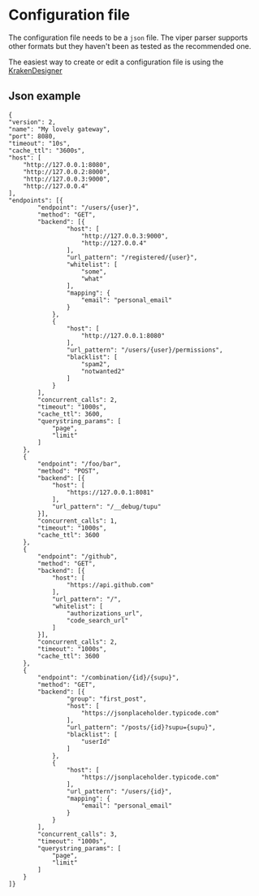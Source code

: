 # Configuration file

The configuration file needs to be a `json` file. The viper parser supports other formats but they haven't been as tested as the recommended one.

The easiest way to create or edit a configuration file is using the [KrakenDesigner](http://www.krakend.io/designer/)

## Json example


    {
	"version": 2,
	"name": "My lovely gateway",
	"port": 8080,
	"timeout": "10s",
	"cache_ttl": "3600s",
	"host": [
		"http://127.0.0.1:8080",
		"http://127.0.0.2:8000",
		"http://127.0.0.3:9000",
		"http://127.0.0.4"
	],
	"endpoints": [{
			"endpoint": "/users/{user}",
			"method": "GET",
			"backend": [{
					"host": [
						"http://127.0.0.3:9000",
						"http://127.0.0.4"
					],
					"url_pattern": "/registered/{user}",
					"whitelist": [
						"some",
						"what"
					],
					"mapping": {
						"email": "personal_email"
					}
				},
				{
					"host": [
						"http://127.0.0.1:8080"
					],
					"url_pattern": "/users/{user}/permissions",
					"blacklist": [
						"spam2",
						"notwanted2"
					]
				}
			],
			"concurrent_calls": 2,
			"timeout": "1000s",
			"cache_ttl": 3600,
			"querystring_params": [
				"page",
				"limit"
			]
		},
		{
			"endpoint": "/foo/bar",
			"method": "POST",
			"backend": [{
				"host": [
					"https://127.0.0.1:8081"
				],
				"url_pattern": "/__debug/tupu"
			}],
			"concurrent_calls": 1,
			"timeout": "1000s",
			"cache_ttl": 3600
		},
		{
			"endpoint": "/github",
			"method": "GET",
			"backend": [{
				"host": [
					"https://api.github.com"
				],
				"url_pattern": "/",
				"whitelist": [
					"authorizations_url",
					"code_search_url"
				]
			}],
			"concurrent_calls": 2,
			"timeout": "1000s",
			"cache_ttl": 3600
		},
		{
			"endpoint": "/combination/{id}/{supu}",
			"method": "GET",
			"backend": [{
					"group": "first_post",
					"host": [
						"https://jsonplaceholder.typicode.com"
					],
					"url_pattern": "/posts/{id}?supu={supu}",
					"blacklist": [
						"userId"
					]
				},
				{
					"host": [
						"https://jsonplaceholder.typicode.com"
					],
					"url_pattern": "/users/{id}",
					"mapping": {
						"email": "personal_email"
					}
				}
			],
			"concurrent_calls": 3,
			"timeout": "1000s",
			"querystring_params": [
				"page",
				"limit"
			]
		}
	]}
